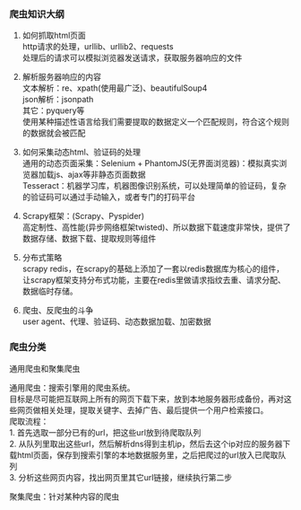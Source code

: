 ### 爬虫知识大纲

1. 如何抓取html页面  
   http请求的处理，urllib、urllib2、requests  
   处理后的请求可以模拟浏览器发送请求，获取服务器响应的文件  

2. 解析服务器响应的内容  
   文本解析：re、xpath(使用最广泛)、beautifulSoup4  
   json解析：jsonpath  
   其它：pyquery等  
   使用某种描述性语言给我们需要提取的数据定义一个匹配规则，符合这个规则的数据就会被匹配  
   
3. 如何采集动态html、验证码的处理  
   通用的动态页面采集：Selenium + PhantomJS(无界面浏览器)：模拟真实浏览器加载js、ajax等非静态页面数据  
   Tesseract：机器学习库，机器图像识别系统，可以处理简单的验证码，复杂的验证码可以通过手动输入，或者专门的打码平台  

4. Scrapy框架：(Scrapy、Pyspider)  
   高定制性、高性能(异步网络框架twisted)、所以数据下载速度非常快，提供了数据存储、数据下载、提取规则等组件  

5. 分布式策略  
   scrapy redis，在scrapy的基础上添加了一套以redis数据库为核心的组件，让scrapy框架支持分布式功能，主要在redis里做请求指纹去重、请求分配、数据临时存储。  

6. 爬虫、反爬虫的斗争  
   user agent、代理、验证码、动态数据加载、加密数据  

### 爬虫分类
通用爬虫和聚集爬虫  

通用爬虫：搜索引擎用的爬虫系统。  
   目标是尽可能把互联网上所有的网页下载下来，放到本地服务器形成备份，再对这些网页做相关处理，提取关键字、去掉广告、最后提供一个用户检索接口。  
   爬取流程：  
       1. 首先选取一部分已有的url，把这些url放到待爬取队列  
       2. 从队列里取出这些url，然后解析dns得到主机ip，然后去这个ip对应的服务器下载html页面，保存到搜索引擎的本地数据服务里，之后把爬过的url放入已爬取队列  
       3. 分析这些网页内容，找出网页里其它url链接，继续执行第二步  

聚集爬虫：针对某种内容的爬虫  

